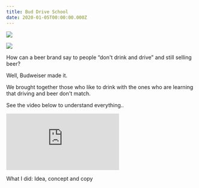 ```yaml
---
title: Bud Drive School
date: 2020-01-05T00:00:00.000Z
---
```

<div class="post-container">

<div class="img-idea">

![](https://ucarecdn.com/2ae31413-d71a-4d71-87dc-36a0e42ed10d/)

![](https://ucarecdn.com/df787ace-c12e-46d1-9886-907111692d6e/)

  </div>
  <div class="text-idea">
How can a beer brand say to people “don't drink and drive” and still selling beer?

Well, Budweiser made it.

We brought together those who like to drink with the ones who are learning that driving and beer don't match.

See the video below to understand everything..

  </div>
  </div>

<iframe src="https://player.vimeo.com/video/159091418?title=0&byline=0&portrait=0" frameborder="0" allow="autoplay; fullscreen" allowfullscreen></iframe>

What I did: Idea, concept and copy